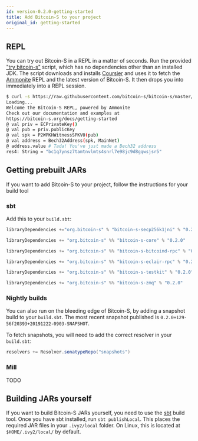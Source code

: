 ```yaml
---
id: version-0.2.0-getting-started
title: Add Bitcoin-S to your project
original_id: getting-started
---
```


## REPL

You can try out Bitcoin-S in a REPL in a matter of seconds. Run the provided
["try bitcoin-s"](https://github.com/bitcoin-s/bitcoin-s-core/blob/master/try-bitcoin-s.sh)
script, which has no dependencies other than an installed JDK. The script
downloads and installs [Coursier](https://get-coursier.io/) and uses it to
fetch the [Ammonite](https://ammonite.io) REPL and the latest version of
Bitcoin-S. It then drops you into immediately into a REPL session.

```bash
$ curl -s https://raw.githubusercontent.com/bitcoin-s/bitcoin-s/master/try-bitcoin-s.sh | bash
Loading...
Welcome the Bitcoin-S REPL, powered by Ammonite
Check out our documentation and examples at
https://bitcoin-s.org/docs/getting-started
@ val priv = ECPrivateKey()
@ val pub = priv.publicKey
@ val spk = P2WPKHWitnessSPKV0(pub)
@ val address = Bech32Address(spk, MainNet)
@ address.value # Tada! You've just made a Bech32 address
res4: String = "bc1q7ynsz7tamtnvlmts4snrl7e98jc9d8gqwsjsr5"
```

## Getting prebuilt JARs

If you want to add Bitcoin-S to your project, follow the
instructions for your build tool

### sbt

Add this to your `build.sbt`:

```scala
libraryDependencies +="org.bitcoin-s" % "bitcoin-s-secp256k1jni" % "0.2.0"

libraryDependencies += "org.bitcoin-s" %% "bitcoin-s-core" % "0.2.0"

libraryDependencies += "org.bitcoin-s" %% "bitcoin-s-bitcoind-rpc" % "0.2.0"

libraryDependencies += "org.bitcoin-s" %% "bitcoin-s-eclair-rpc" % "0.2.0"

libraryDependencies += "org.bitcoin-s" %% "bitcoin-s-testkit" % "0.2.0"

libraryDependencies += "org.bitcoin-s" %% "bitcoin-s-zmq" % "0.2.0"
```


### Nightly builds

You can also run on the bleeding edge of Bitcoin-S, by
adding a snapshot build to your `build.sbt`. The most
recent snapshot published is `0.2.0+129-56f20393+20191222-0903-SNAPSHOT`.

To fetch snapshots, you will need to add the correct
resolver in your `build.sbt`:

```sbt
resolvers += Resolver.sonatypeRepo("snapshots")
```



### Mill

TODO

## Building JARs yourself

If you want to build Bitcoin-S JARs yourself, you need to use the
[sbt](https://www.scala-sbt.org/) build tool. Once you have sbt
installed, run `sbt publishLocal`. This places the required JAR
files in your `.ivy2/local` folder. On Linux, this is located at
`$HOME/.ivy2/local/` by default.
